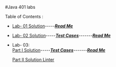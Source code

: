 #Java 401 labs

Table of Contents :
- [Lab- 01 Solution](basics/Main.java)-----[***Read Me***](allReadMe/lab-01-README.md)
- [Lab- 02 Solution](basicLibrary/src/main/java/basicLibrary/Library.java)-----[***Test Cases***](basicLibrary/src/test/java/basicLibrary/LibraryTest.java)-------[***Read Me***](allReadMe/lab-02-README.md)
-  Lab- 03:     
[Part I Solution](basicLibrary/src/main/java/basicLibrary/Library.java)-----[***Test Cases***](basicLibrary/src/test/java/basicLibrary/LibraryTest.java)-------[***Read Me***](allReadMe/lab-03-README.md)

   [Part II Solution Linter](/linter/src/main/java/linter/App.java)

